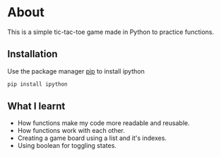 # About 

This is a simple tic-tac-toe game made in Python to practice functions.

## Installation

Use the package manager [pip](https://pip.pypa.io/en/stable/) to install ipython

```bash
pip install ipython
```

## What I learnt
- How functions make my code more readable and reusable.
- How functions work with each other.
- Creating a game board using a list and it's indexes.
- Using boolean for toggling states.
